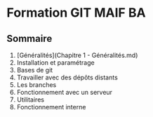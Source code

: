 # Formation GIT MAIF BA

## Sommaire
1. [Généralités](Chapitre 1 - Généralités.md)
2. Installation et paramétrage
3. Bases de git
4. Travailler avec des dépôts distants
5. Les branches
6. Fonctionnement avec un serveur
7. Utilitaires
8. Fonctionnement interne
